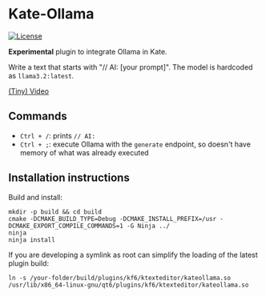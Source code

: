 # Kate-Ollama
[![License](https://img.shields.io/badge/License-GPL%20v3-blue.svg)](http://www.gnu.org/licenses/gpl-3.0)   

**Experimental** plugin to integrate Ollama in Kate.

Write a text that starts with "// AI: [your prompt]".
The model is hardcoded as `llama3.2:latest`.

[(Tiny) Video](https://github.com/user-attachments/assets/a26e3b90-9a32-4092-82be-bf874fbd7c4f)

## Commands

* `Ctrl + /`: prints `// AI: `
* `Ctrl + ;`: execute Ollama with the `generate` endpoint, so doesn't have memory of what was already executed

## Installation instructions

Build and install:

```
mkdir -p build && cd build
cmake -DCMAKE_BUILD_TYPE=Debug -DCMAKE_INSTALL_PREFIX=/usr -DCMAKE_EXPORT_COMPILE_COMMANDS=1 -G Ninja ../
ninja
ninja install
```

If you are developing a symlink as root can simplify the loading of the latest plugin build:

```
ln -s /your-folder/build/plugins/kf6/ktexteditor/kateollama.so /usr/lib/x86_64-linux-gnu/qt6/plugins/kf6/ktexteditor/kateollama.so
```
